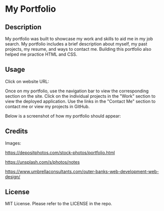 # My Portfolio

## Description

My portfolio was built to showcase my work and skills to aid me in my job search. My portfolio includes a brief description about myself, my past projects, my resume, and ways to contact me. Building this portfolio also helped me practice HTML and CSS.

## Usage

Click on website URL: 

Once on my portfolio, use the navigation bar to view the corresponding section on the site. Click on the individual projects in the "Work" section to view the deployed application. Use the links in the "Contact Me" section to contact me or view my projects in GitHub.

Below is a screenshot of how my portfolio should appear:

## Credits

Images:

https://depositphotos.com/stock-photos/portfolio.html

https://unsplash.com/s/photos/notes

https://www.umbrellaconsultants.com/outer-banks-web-development-web-design/

## License

MIT License. Please refer to the LICENSE in the repo.




